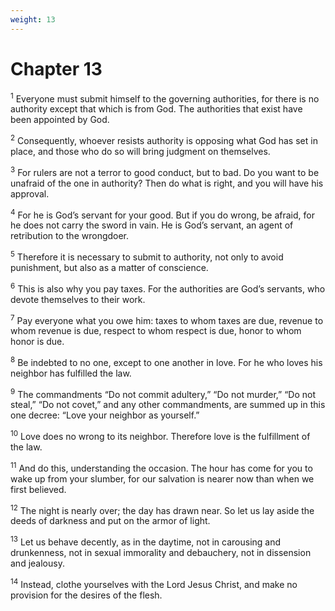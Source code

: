 ```yaml
---
weight: 13
---
```


# Chapter 13

<sup>1</sup> Everyone must submit himself to the governing authorities, for there is no authority except that which is from God. The authorities that exist have been appointed by God. 

<sup>2</sup> Consequently, whoever resists authority is opposing what God has set in place, and those who do so will bring judgment on themselves. 

<sup>3</sup> For rulers are not a terror to good conduct, but to bad. Do you want to be unafraid of the one in authority? Then do what is right, and you will have his approval. 

<sup>4</sup> For he is God’s servant for your good. But if you do wrong, be afraid, for he does not carry the sword in vain. He is God’s servant, an agent of retribution to the wrongdoer. 

<sup>5</sup> Therefore it is necessary to submit to authority, not only to avoid punishment, but also as a matter of conscience. 

<sup>6</sup> This is also why you pay taxes. For the authorities are God’s servants, who devote themselves to their work. 

<sup>7</sup> Pay everyone what you owe him: taxes to whom taxes are due, revenue to whom revenue is due, respect to whom respect is due, honor to whom honor is due. 

<sup>8</sup> Be indebted to no one, except to one another in love. For he who loves his neighbor has fulfilled the law. 

<sup>9</sup> The commandments “Do not commit adultery,” “Do not murder,” “Do not steal,” “Do not covet,” and any other commandments, are summed up in this one decree: “Love your neighbor as yourself.” 

<sup>10</sup> Love does no wrong to its neighbor. Therefore love is the fulfillment of the law. 

<sup>11</sup> And do this, understanding the occasion. The hour has come for you to wake up from your slumber, for our salvation is nearer now than when we first believed. 

<sup>12</sup> The night is nearly over; the day has drawn near. So let us lay aside the deeds of darkness and put on the armor of light. 

<sup>13</sup> Let us behave decently, as in the daytime, not in carousing and drunkenness, not in sexual immorality and debauchery, not in dissension and jealousy. 

<sup>14</sup> Instead, clothe yourselves with the Lord Jesus Christ, and make no provision for the desires of the flesh. 



